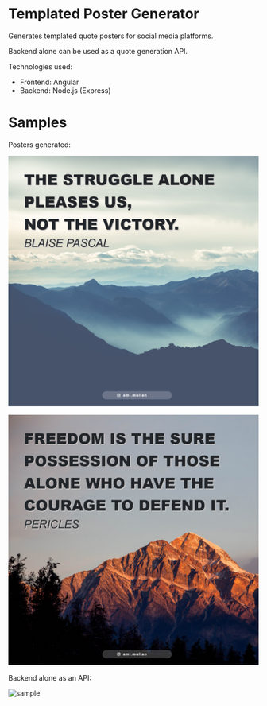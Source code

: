 # Templated Poster Generator

Generates templated quote posters for social media platforms. 

Backend alone can be used as a quote generation API.
 
Technologies used:
 * Frontend: Angular
 * Backend: Node.js (Express)

# Samples
Posters generated:

![sample](https://github.com/AmeerMuhammed/QuoteGenerator/blob/master/back-end-node-express/posts/post1200.png)

![sample](https://github.com/AmeerMuhammed/QuoteGenerator/blob/master/back-end-node-express/posts/post1210.png)

Backend alone as an API:

![sample](https://github.com/AmeerMuhammed/RandomQuote/blob/master/screenshot.png "Random Quote Screenshot")
